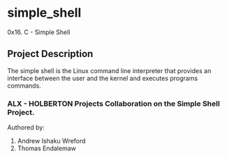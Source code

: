 # simple_shell
0x16. C - Simple Shell


## Project Description

The simple shell is the Linux command line interpreter that provides an interface between the user and the kernel and executes programs  commands. 


### ALX - HOLBERTON Projects Collaboration on the Simple Shell Project.
Authored by: 
1. Andrew Ishaku Wreford
2. Thomas Endalemaw
 
